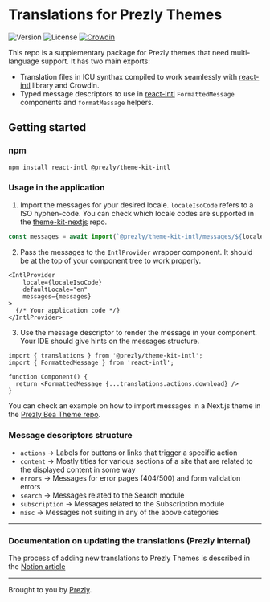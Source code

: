 # Translations for Prezly Themes

![Version](https://img.shields.io/npm/v/@prezly/theme-kit-intl)
![License](https://img.shields.io/npm/l/@prezly/theme-kit-intl)
[![Crowdin](https://badges.crowdin.net/prezly-themes/localized.svg)](https://crowdin.com)

This repo is a supplementary package for Prezly themes that need multi-language support.
It has two main exports:
- Translation files in ICU synthax compiled to work seamlessly with [react-intl] library and Crowdin.
- Typed message descriptors to use in [react-intl] `FormattedMessage` components and `formatMessage` helpers.

## Getting started



### npm
```Shell
npm install react-intl @prezly/theme-kit-intl
```

### Usage in the application

1) Import the messages for your desired locale. `localeIsoCode` refers to a ISO hyphen-code. You can check which locale codes are supported in the [theme-kit-nextjs](https://github.com/prezly/theme-kit-nextjs/blob/main/src/intl/locale.ts#L10-L57) repo.
```ts
const messages = await import(`@prezly/theme-kit-intl/messages/${localeIsoCode}.json`);
```

2) Pass the messages to the `IntlProvider` wrapper component. It should be at the top of your component tree to work properly.
```tsx
<IntlProvider
    locale={localeIsoCode}
    defaultLocale="en"
    messages={messages}
>
  {/* Your application code */}
</IntlProvider>
```

3) Use the message descriptor to render the message in your component. Your IDE should give hints on the messages structure.
```tsx
import { translations } from '@prezly/theme-kit-intl';
import { FormattedMessage } from 'react-intl';

function Component() {
  return <FormattedMessage {...translations.actions.download} />
}

```

You can check an example on how to import messages in a Next.js theme in the [Prezly Bea Theme repo](https://github.com/prezly/theme-nextjs-bea/blob/main/utils/lang.ts).

### Message descriptors structure

- `actions` -> Labels for buttons or links that trigger a specific action
- `content` -> Mostly titles for various sections of a site that are related to the displayed content in some way
- `errors` -> Messages for error pages (404/500) and form validation errors
- `search` -> Messages related to the Search module
- `subscription` -> Messages related to the Subscription module
- `misc` -> Messages not suiting in any of the above categories

---

### Documentation on updating the translations (Prezly internal)
The process of adding new translations to Prezly Themes is described in the [Notion article](https://www.notion.so/prezly/Themes-Translations-i18n-4ae8aa613db146168623dfc65d9e8359)

----

Brought to you by [Prezly](https://www.prezly.com/?utm_source=github&utm_campaign=@prezly/theme-kit-js/packages/intl).

[react-intl]: https://formatjs.io/docs/react-intl
